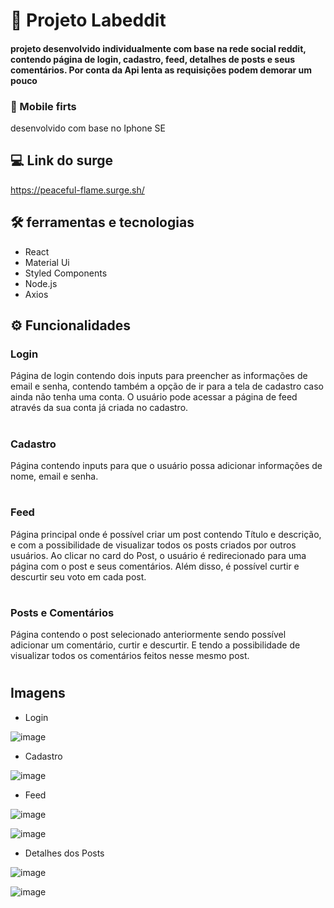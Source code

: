 
   # 🤖 Projeto Labeddit 

<h4>projeto desenvolvido individualmente com base na rede social reddit, contendo página de login, cadastro, feed, detalhes de posts e seus comentários. Por conta da Api lenta as requisições podem demorar um pouco </h4>


### 📱 Mobile firts 

desenvolvido com base no Iphone SE


## 💻 Link do surge

https://peaceful-flame.surge.sh/

## 🛠 ferramentas e tecnologias

* React
* Material Ui
* Styled Components
* Node.js
* Axios

## ⚙️ Funcionalidades

### Login 

Página de login contendo dois inputs para preencher as informações de email e senha, contendo também a opção de ir para a tela de cadastro caso ainda não tenha uma conta. O usuário pode acessar a página de feed através da sua conta já criada no cadastro.
#

### Cadastro

Página contendo inputs para que o usuário possa adicionar informações de nome, email e senha.

#

### Feed

Página principal onde é possível criar um post contendo Título e descrição, e com a possibilidade de visualizar todos os posts criados por outros usuários. Ao clicar no card do Post, o usuário é redirecionado para uma página com o post e seus comentários. Além disso, é possível curtir e descurtir seu voto em cada post.
#

### Posts e Comentários

Página contendo o post selecionado anteriormente sendo possível adicionar um comentário, curtir e descurtir. E tendo a possibilidade de visualizar todos os comentários  feitos nesse mesmo post.
#


## Imagens

- Login

![image](https://user-images.githubusercontent.com/98767110/174119389-4622d2a7-c32f-4f42-961d-04a383fd8e8e.png)

- Cadastro

![image](https://user-images.githubusercontent.com/98767110/174119698-56f98d58-bc0b-415f-b251-8f6755f571e5.png)

- Feed

![image](https://user-images.githubusercontent.com/98767110/174120655-0d8f8096-3aa0-4793-9b72-a301e905aef2.png)

![image](https://user-images.githubusercontent.com/98767110/174120883-06dfa5e2-7455-4edb-8778-859c51b6ef61.png)

- Detalhes dos Posts

![image](https://user-images.githubusercontent.com/98767110/174121547-0dc66a61-503d-4133-a79d-771ec8b4fac9.png)

![image](https://user-images.githubusercontent.com/98767110/174122042-09ee9557-96d9-4299-8f75-66a42d8c7230.png)


